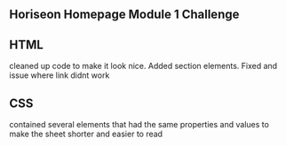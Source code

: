 ## Horiseon Homepage Module 1 Challenge

## HTML
cleaned up code to make it look nice. Added section elements. Fixed and issue where link didnt work

## CSS
contained several elements that had the same properties and values to make the sheet shorter and easier to read

